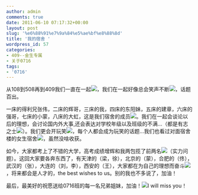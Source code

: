```yaml
---
author: admin
comments: true
date: 2011-06-10 07:17:32+00:00
layout: post
slug: '%e6%88%91%e7%9a%84%e5%ae%bf%e8%88%8d'
title: '我的宿舍 '
wordpress_id: 57
categories:
- 409--金生专属
- 关于0716
tags:
- '0716'
---
```


从108到508再到409我们一直在一起![](http://ctc.qzs.qq.com/qzone/em/e181.gif)，我们在一起好像总会笑声不断![](http://ctc.qzs.qq.com/qzone/em/e128.gif)，话题百出。

一床的得利兄张伟，二床的辉哥，三床的我，四床的东阳妹，五床的建章，六床的强哥，七床的小蒙，八床的大虹，这是我们宿舍的成员![](http://ctc.qzs.qq.com/qzone/em/e116.gif)。我们在一起会谈论以后的理想，会讨论国内外大事,还会表达对学校年级以及班级的不满…（都是有志之士![](http://ctc.qzs.qq.com/qzone/em/e130.gif)）。我们更会开玩笑![](http://ctc.qzs.qq.com/qzone/em/e113.gif)，每个人都会成为玩笑的话题…我们也看过对面宿舍楼的女生宿舍![](http://ctc.qzs.qq.com/qzone/em/e133.gif)，虽然没啥收获。

如今，大家都考上了不错的大学，高考成绩增辉和我两包揽了前两名![](http://ctc.qzs.qq.com/qzone/em/e129.gif)（实力问题）。这回大家要各奔东西了，有天津的（梁，徐），北京的（蒙），合肥的（佟），武汉的（张），大连的（刘，李），西安的（王），大家都在为自己的理想而奋斗![](http://ctc.qzs.qq.com/qzone/em/e130.gif)，将来都会是人才的，the best wishes to us。别的我也不多说了，加油！

最后，最美好的祝愿送给0716班的每一名兄弟姐妹，加油！![](http://ctc.qzs.qq.com/qzone/em/e129.gif)I will miss you！­


